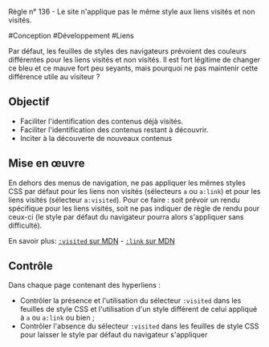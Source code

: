 
Règle n° 136  - Le site n'applique pas le même style aux liens visités et non visités.

#Conception #Développement #Liens

Par défaut, les feuilles de styles des navigateurs prévoient des couleurs différentes pour les liens visités et non visités. Il est fort légitime de changer ce bleu et ce mauve fort peu seyants, mais pourquoi ne pas maintenir cette différence utile au visiteur ?

Objectif
--------

*   Faciliter l'identification des contenus déjà visités.
*   Faciliter l'identification des contenus restant à découvrir.
*   Inciter à la découverte de nouveaux contenus

Mise en œuvre
-------------

En dehors des menus de navigation, ne pas appliquer les mêmes styles CSS par défaut pour les liens non visités (sélecteurs `a` ou `a:link`) et pour les liens visités (sélecteur `a:visited`). Pour ce faire : soit prévoir un rendu spécifique pour les liens visités, soit ne pas indiquer de règle de rendu pour ceux-ci (le style par défaut du navigateur pourra alors s'appliquer sans difficulté).

En savoir plus: [`:visited` sur MDN](https://developer.mozilla.org/fr/docs/Web/CSS/:visited) - [`:link` sur MDN](https://developer.mozilla.org/fr/docs/Web/CSS/:link)

Contrôle
--------

Dans chaque page contenant des hyperliens :

*   Contrôler la présence et l'utilisation du sélecteur `:visited` dans les feuilles de style CSS et l'utilisation d'un style différent de celui appliqué à `a` ou `a:link` ou bien ;
*   Contrôler l'absence du sélecteur `:visited` dans les feuilles de style CSS pour laisser le style par défaut du navigateur s'appliquer
